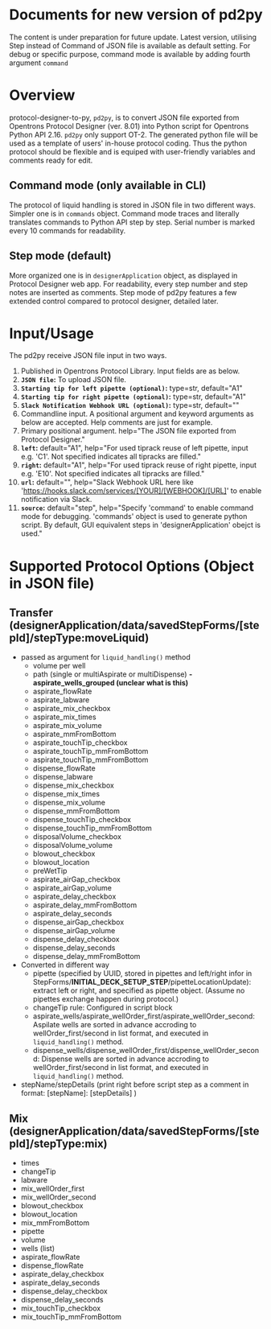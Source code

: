# Documents for new version of pd2py
The content is under preparation for future update. Latest version, utilising Step instead of Command of JSON file is available as default setting. For debug or specific purpose, command mode is available by adding fourth argument `command`
# Overview
protocol-designer-to-py, `pd2py`, is to convert JSON file exported from Opentrons Protocol Designer (ver. 8.01) into Python script for Opentrons Python API 2.16. `pd2py` only support OT-2. The generated python file will be used as a template of users' in-house protocol coding. Thus the python protocol should be flexible and is equiped with user-friendly variables and comments ready for edit.
## Command mode (only available in CLI)
The protocol of liquid handling is stored in JSON file in two different ways. Simpler one is in `commands` object. Command mode traces and literally translates commands to Python API step by step. Serial number is marked every 10 commands for readability.
## Step mode (default)
More organized one is in `designerApplication` object, as displayed in Protocol Designer web app. For readability, every step number and step notes are inserted as comments.
Step mode of pd2py features a few extended control compared to protocol designer, detailed later. 
# Input/Usage
The pd2py receive JSON file input in two ways.
1. Published in Opentrons Protocol Library. Input fields are as below.
  1. **`JSON file`:** To upload JSON file. 
  2. **`Starting tip for left pipette (optional)`:** type=str, default="A1" 
  3. **`Starting tip for right pipette (optional)`:** type=str, default="A1"
  4. **`Slack Notification Webhook URL (optional)`:** type=str, default=""
2. Commandline input. A positional argument and keyword arguments as below are accepted. Help comments are just for example.
  1. Primary positional argument. help="The JSON file exported from Protocol Designer."
  2. **`left`:** default="A1", help="For used tiprack reuse of left pipette, input e.g. 'C1'. Not specified indicates all tipracks are filled."
  3. **`right`:** default="A1", help="For used tiprack reuse of right pipette, input e.g. 'E10'. Not specified indicates all tipracks are filled."
  4. **`url`:** default="", help="Slack Webhook URL here like 'https://hooks.slack.com/services/[YOUR]/[WEBHOOK]/[URL]' to enable notification via Slack.
  5. **`source`:** default="step", help="Specify 'command' to enable command mode for debugging. 'commands' object is used to generate python script. By default, GUI equivalent steps in 'designerApplication' obejct is used."
# Supported Protocol Options (Object in JSON file)
## Transfer (designerApplication/data/savedStepForms/[stepId]/**stepType:moveLiquid**)
- passed as argument for `liquid_handling()` method
  - volume per well
  - path (single or multiAspirate or multiDispense)
  __- aspirate_wells_grouped (unclear what is this)__
  - aspirate_flowRate
  - aspirate_labware
  - aspirate_mix_checkbox
  - aspirate_mix_times
  - aspirate_mix_volume
  - aspirate_mmFromBottom
  - aspirate_touchTip_checkbox
  - aspirate_touchTip_mmFromBottom
  - aspirate_touchTip_mmFromBottom
  - dispense_flowRate
  - dispense_labware
  - dispense_mix_checkbox
  - dispense_mix_times
  - dispense_mix_volume
  - dispense_mmFromBottom
  - dispense_touchTip_checkbox
  - dispense_touchTip_mmFromBottom
  - disposalVolume_checkbox
  - disposalVolume_volume
  - blowout_checkbox
  - blowout_location
  - preWetTip
  - aspirate_airGap_checkbox
  - aspirate_airGap_volume
  - aspirate_delay_checkbox
  - aspirate_delay_mmFromBottom
  - aspirate_delay_seconds
  - dispense_airGap_checkbox
  - dispense_airGap_volume
  - dispense_delay_checkbox
  - dispense_delay_seconds
  - dispense_delay_mmFromBottom
- Converted in different way
  - pipette (specified by UUID, stored in pipettes and left/right infor in  StepForms/__INITIAL_DECK_SETUP_STEP__/pipetteLocationUpdate): extract left or right, and specified as pipette object. (Assume no pipettes exchange happen during protocol.)
  - changeTip rule: Configured in script block
  - aspirate_wells/aspirate_wellOrder_first/aspirate_wellOrder_second: Aspilate wells are sorted in advance accroding to wellOrder_first/second in list format, and executed in `liquid_handling()` method.
  - dispense_wells/dispense_wellOrder_first/dispense_wellOrder_second: Dispense wells are sorted in advance accroding to wellOrder_first/second in list format, and executed in `liquid_handling()` method.
- stepName/stepDetails (print right before script step as a comment in format: [stepName]: [stepDetails] )
## Mix (designerApplication/data/savedStepForms/[stepId]/**stepType:mix**)
- times
- changeTip
- labware
- mix_wellOrder_first
- mix_wellOrder_second
- blowout_checkbox
- blowout_location
- mix_mmFromBottom
- pipette
- volume
- wells (list)
- aspirate_flowRate
- dispense_flowRate
- aspirate_delay_checkbox
- aspirate_delay_seconds
- dispense_delay_checkbox
- dispense_delay_seconds
- mix_touchTip_checkbox
- mix_touchTip_mmFromBottom
